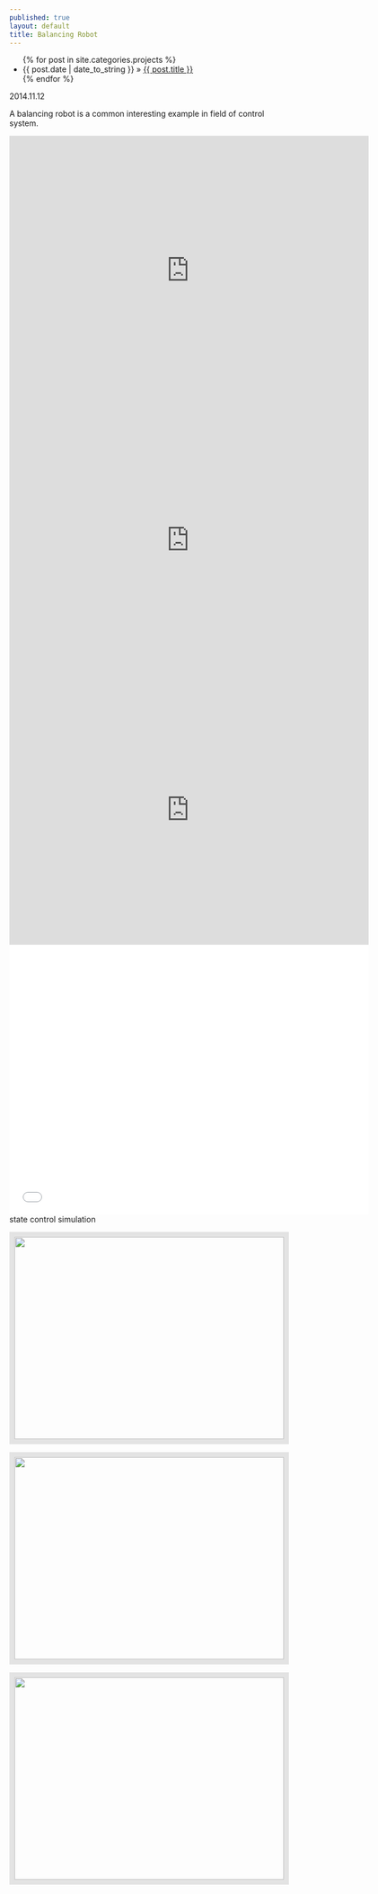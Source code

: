 ```yaml
---
published: true
layout: default
title: Balancing Robot
---
```

<div id="home">
  <ul class="posts">
    {% for post in site.categories.projects %}
      <li><span>{{ post.date | date_to_string }}</span> &raquo; <a href="{{ site.baseurl }}{{ post.url }}">{{ post.title }}</a></li>
    {% endfor %}
  </ul>
</div>
<p class="publish_date"> 2014.11.12</p>

A balancing robot is a common interesting example in field of control system. 

<iframe width="640" height="480" src="https://www.youtube.com/embed/mWpJACZlQ-g" frameborder="0" allowfullscreen></iframe>
<iframe width="640" height="480" src="https://www.youtube.com/embed/su7aVd2Gg6g" frameborder="0" allowfullscreen></iframe>
<iframe width="640" height="480" src="https://www.youtube.com/embed/1_jfFPuLmt8" frameborder="0" allowfullscreen></iframe>
<iframe width="640" height="480" src="//www.youtube.com/embed/GymrKu53D6w" frameborder="0" allowfullscreen></iframe>
state control simulation
<p> <img src="{{ site.url }}{{ site.baseurl }}/images/pendel4g.gif" style="width:480px;height:360px;border:solid 9px #e3e3e3;" />
</p>
<p> <img src="{{ site.url }}{{ site.baseurl }}/images/pendel5g.gif" style="width:480px;height:360px;border:solid 9px #e3e3e3;" />
</p>
<p> <img src="{{ site.url }}{{ site.baseurl }}/images/pendel7g.gif" style="width:480px;height:360px;border:solid 9px #e3e3e3;" />
</p>
